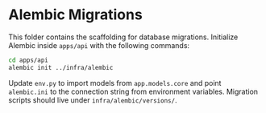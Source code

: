# Alembic Migrations

This folder contains the scaffolding for database migrations. Initialize Alembic inside `apps/api` with the following commands:

```bash
cd apps/api
alembic init ../infra/alembic
```

Update `env.py` to import models from `app.models.core` and point `alembic.ini` to the connection string from environment variables. Migration scripts should live under `infra/alembic/versions/`.
